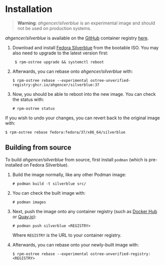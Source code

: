 # Installation

> **Warning**: *ahgencer/silverblue* is an experimental image and should not be used on production systems.

*ahgencer/silverblue* is available on the [GitHub](https://ghcr.io/) container
registry [here](https://ghcr.io/ahgencer/silverblue).

1. Download and install [Fedora Silverblue](https://silverblue.fedoraproject.org/download) from the bootable ISO. You
   may also need to upgrade to the latest version first:

        $ rpm-ostree upgrade && systemctl reboot

2. Afterwards, you can rebase onto *ahgencer/silverblue* with:

       $ rpm-ostree rebase --experimental ostree-unverified-registry:ghcr.io/ahgencer/silverblue:37

3. Now, you should be able to reboot into the new image. You can check the status with:

       # rpm-ostree status

If you wish to undo your changes, you can revert back to the original image with:

    $ rpm-ostree rebase fedora:fedora/37/x86_64/silverblue

## Building from source

To build *ahgencer/silverblue* from source, first install `podman` (which is pre-installed on Fedora Silverblue).

1. Build the image normally, like any other Podman image:

       # podman build -t silverblue src/

2. You can check the built image with:

       # podman images

3. Next, push the image onto any container registry (such as [Docker Hub](https://hub.docker.com/)
   or [Quay.io](https://quay.io/)):

       # podman push silverblue <REGISTRY>

   Where `REGISTRY` is the URL to your container registry.

4. Afterwards, you can rebase onto your newly-built image with:

       $ rpm-ostree rebase --experimental ostree-unverified-registry:<REGISTRY>
